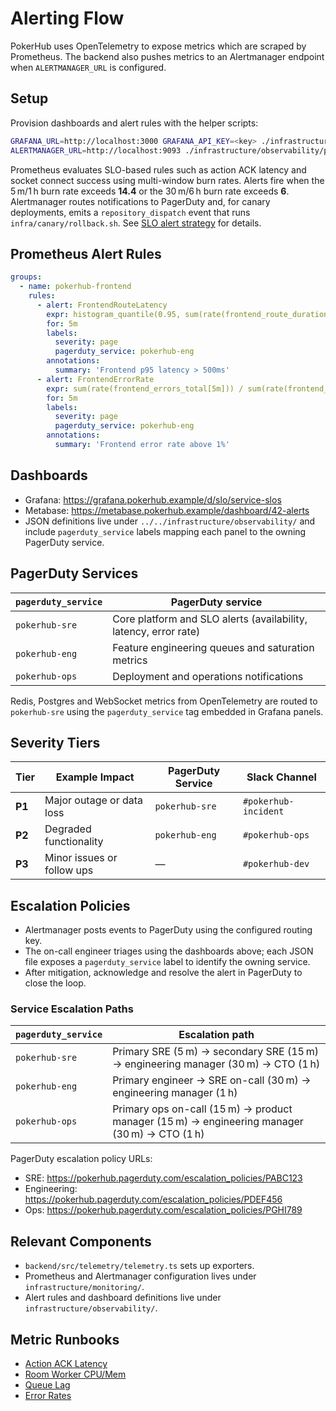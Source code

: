 # Alerting Flow

PokerHub uses OpenTelemetry to expose metrics which are scraped by Prometheus. The backend also pushes metrics to an Alertmanager endpoint when `ALERTMANAGER_URL` is configured.

## Setup

Provision dashboards and alert rules with the helper scripts:

```bash
GRAFANA_URL=http://localhost:3000 GRAFANA_API_KEY=<key> ./infrastructure/observability/provision-grafana.sh
ALERTMANAGER_URL=http://localhost:9093 ./infrastructure/observability/provision-alertmanager.sh
```

Prometheus evaluates SLO-based rules such as action ACK latency and socket connect success using multi-window burn rates. Alerts fire when the 5 m/1 h burn rate exceeds **14.4** or the 30 m/6 h burn rate exceeds **6**. Alertmanager routes notifications to PagerDuty and, for canary deployments, emits a `repository_dispatch` event that runs `infra/canary/rollback.sh`. See [SLO alert strategy](../SLOs.md) for details.

## Prometheus Alert Rules
```yaml
groups:
  - name: pokerhub-frontend
    rules:
      - alert: FrontendRouteLatency
        expr: histogram_quantile(0.95, sum(rate(frontend_route_duration_seconds_bucket[5m])) by (le)) > 0.5
        for: 5m
        labels:
          severity: page
          pagerduty_service: pokerhub-eng
        annotations:
          summary: 'Frontend p95 latency > 500ms'
      - alert: FrontendErrorRate
        expr: sum(rate(frontend_errors_total[5m])) / sum(rate(frontend_requests_total[5m])) > 0.01
        for: 5m
        labels:
          severity: page
          pagerduty_service: pokerhub-eng
        annotations:
          summary: 'Frontend error rate above 1%'
```

## Dashboards
- Grafana: <https://grafana.pokerhub.example/d/slo/service-slos>
- Metabase: <https://metabase.pokerhub.example/dashboard/42-alerts>
- JSON definitions live under `../../infrastructure/observability/` and include `pagerduty_service` labels mapping each panel to the owning PagerDuty service.

## PagerDuty Services

| `pagerduty_service` | PagerDuty service |
| --- | --- |
| `pokerhub-sre` | Core platform and SLO alerts (availability, latency, error rate) |
| `pokerhub-eng` | Feature engineering queues and saturation metrics |
| `pokerhub-ops` | Deployment and operations notifications |

Redis, Postgres and WebSocket metrics from OpenTelemetry are routed to
`pokerhub-sre` using the `pagerduty_service` tag embedded in Grafana panels.

## Severity Tiers

| Tier | Example Impact | PagerDuty Service | Slack Channel |
| ---- | -------------- | ----------------- | ------------- |
| **P1** | Major outage or data loss | `pokerhub-sre` | `#pokerhub-incident` |
| **P2** | Degraded functionality | `pokerhub-eng` | `#pokerhub-ops` |
| **P3** | Minor issues or follow ups | — | `#pokerhub-dev` |

## Escalation Policies
- Alertmanager posts events to PagerDuty using the configured routing key.
- The on-call engineer triages using the dashboards above; each JSON file exposes a `pagerduty_service` label to identify the owning service.
- After mitigation, acknowledge and resolve the alert in PagerDuty to close the loop.

### Service Escalation Paths

| `pagerduty_service` | Escalation path |
| --- | --- |
| `pokerhub-sre` | Primary SRE (5 m) → secondary SRE (15 m) → engineering manager (30 m) → CTO (1 h) |
| `pokerhub-eng` | Primary engineer → SRE on-call (30 m) → engineering manager (1 h) |
| `pokerhub-ops` | Primary ops on-call (15 m) → product manager (15 m) → engineering manager (30 m) → CTO (1 h) |

PagerDuty escalation policy URLs:

- SRE: <https://pokerhub.pagerduty.com/escalation_policies/PABC123>
- Engineering: <https://pokerhub.pagerduty.com/escalation_policies/PDEF456>
- Ops: <https://pokerhub.pagerduty.com/escalation_policies/PGHI789>

## Relevant Components
- `backend/src/telemetry/telemetry.ts` sets up exporters.
- Prometheus and Alertmanager configuration lives under `infrastructure/monitoring/`.
- Alert rules and dashboard definitions live under `infrastructure/observability/`.

## Metric Runbooks
- [Action ACK Latency](./action-ack-latency.md)
- [Room Worker CPU/Mem](./room-worker-resources.md)
- [Queue Lag](./queue-lag.md)
- [Error Rates](./error-rates.md)

